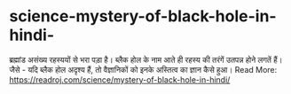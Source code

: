 # science-mystery-of-black-hole-in-hindi-
ब्रह्मांड असंख्य रहस्ययों से भरा पड़ा है। ब्लैक होल के नाम आते ही रहस्य की तरंगें उतपन्न होने लगतें हैं। जैसे - यदि ब्लैक होल अदृश्य हैं, तो वैज्ञानिकों को इनके अस्तित्व का ज्ञान कैसे हुआ। Read More: https://readroj.com/science/mystery-of-black-hole-in-hindi/

